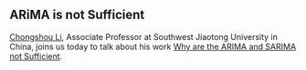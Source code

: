 ## ARiMA is not Sufficient

[Chongshou Li](https://scholar.google.com.sg/citations?user=pQsr70EAAAAJ&hl=en), Associate Professor at Southwest Jiaotong University in China, joins us today to talk about his work [Why are the ARIMA and SARIMA not Sufficient](https://arxiv.org/pdf/1904.07632.pdf).
